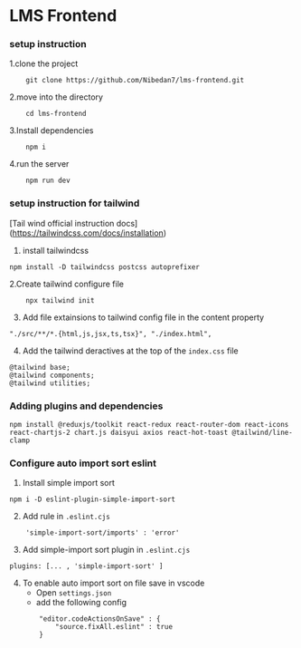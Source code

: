 # LMS Frontend

### setup instruction

1.clone the project
```
    git clone https://github.com/Nibedan7/lms-frontend.git
```

2.move into the directory
```
    cd lms-frontend
```

3.Install dependencies
```
    npm i
```

4.run the server
```
    npm run dev
```

### setup instruction for tailwind

[Tail wind official instruction docs] (https://tailwindcss.com/docs/installation)

1. install tailwindcss

```
npm install -D tailwindcss postcss autoprefixer
```
2.Create tailwind configure file

```
    npx tailwind init 
```

3. Add file extainsions to tailwind config file in the content property
```
"./src/**/*.{html,js,jsx,ts,tsx}", "./index.html",
```

4. Add the tailwind deractives at the top of the `index.css` file
```
@tailwind base;
@tailwind components;
@tailwind utilities;
```

### Adding plugins and dependencies

```
npm install @reduxjs/toolkit react-redux react-router-dom react-icons react-chartjs-2 chart.js daisyui axios react-hot-toast @tailwind/line-clamp
```

### Configure auto import sort eslint

1. Install simple import sort
```
npm i -D eslint-plugin-simple-import-sort
```

2. Add rule in `.eslint.cjs`
```
    'simple-import-sort/imports' : 'error'
```

3. Add simple-import sort plugin in  `.eslint.cjs`
```
plugins: [... , 'simple-import-sort' ]
```

4. To enable auto import sort on file save in vscode
    - Open `settings.json`
    - add the following config
    ```
        "editor.codeActionsOnSave" : {
            "source.fixAll.eslint" : true
        }
    ```